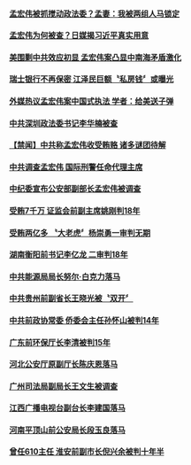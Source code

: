 #### [孟宏伟被抓搅动政法委？孟妻：我被两组人马锁定](../pages/prog1138/a1394942.md?t=10111232) 

#### [孟宏伟为何被查？日媒揭习近平真实用意](../pages/prog1138/a1394928.md?t=10111232) 

#### [美围剿中共效应初显 孟宏伟案凸显中南海矛盾激化](../pages/prog1138/a1394900.md?t=10111232) 

#### [瑞士银行不再保密 江泽民巨额〝私房钱〞或曝光](../pages/prog1138/a1394819.md?t=10111232) 

#### [外媒热议孟宏伟案中国式执法 学者：给美送子弹](../pages/prog1138/a1394842.md?t=10111232) 

#### [中共深圳政法委书记李华楠被查](../pages/prog1138/a1394685.md?t=10111232) 

#### [【禁闻】中共称孟宏伟收受贿赂 诸多谜团待解](../pages/prog1138/a1394575.md?t=10111232) 

#### [中共调查孟宏伟 国际刑警任命代理主席](../pages/prog1138/a1394603.md?t=10111232) 

#### [中纪委宣布公安部副部长孟宏伟被调查](../pages/prog1138/a1394457.md?t=10111232) 

#### [受贿7千万 证监会前副主席姚刚判18年](../pages/prog1138/a1393346.md?t=10111232) 

#### [受贿两亿多 〝大老虎〞杨崇勇一审判无期](../pages/prog1138/a1393193.md?t=10111232) 

#### [湖南衡阳前书记李亿龙 二审判18年](../pages/prog1138/a1392894.md?t=10111232) 

#### [中共能源局局长努尔‧白克力落马](../pages/prog1138/a1392434.md?t=10111232) 

#### [中共贵州前副省长王晓光被〝双开〞](../pages/prog1138/a1392284.md?t=10111232) 

#### [中共前政协常委 侨委会主任孙怀山被判14年](../pages/prog1138/a1391846.md?t=10111232) 

#### [广东前环保厅长李清被判15年](../pages/prog1138/a1391547.md?t=10111232) 

#### [河北公安厅原副厅长陈庆恩落马](../pages/prog1138/a1390974.md?t=10111232) 

#### [广州司法局副局长王文生被调查](../pages/prog1138/a1390319.md?t=10111232) 

#### [江西广播电视台副台长李建国落马](../pages/prog1138/a1390181.md?t=10111232) 

#### [河南平顶山前公安局长段玉良落马](../pages/prog1138/a1390042.md?t=10111232) 

#### [曾任610主任 淮安前副市长倪兴余被判十年半](../pages/prog1138/a1389261.md?t=10111232) 

